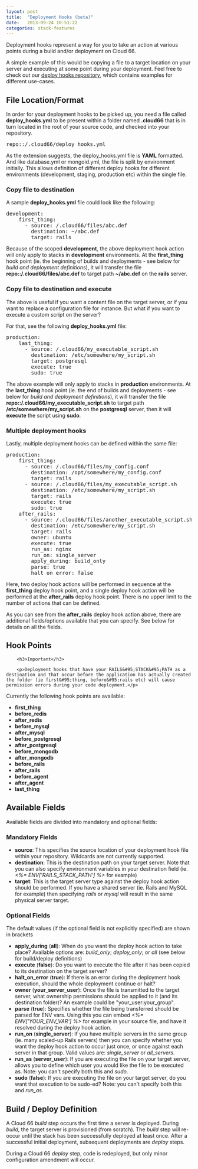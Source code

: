 ```yaml
---
layout: post
title:  "Deployment Hooks (beta)"
date:   2013-09-24 10:51:22
categories: stack-features
---
```


<p class="lead">Deployment hooks represent a way for you to take an action at various points during a build and/or deployment on Cloud 66.</p>

<p>
    A simple example of this would be copying a file to a target location on your server and executing at some point during your deployment. Feel free to check out our <a href="https://github.com/cloud66/deploy_hooks" target="_blank">deploy hooks repository</a>, which contains examples for different use-cases.
</p>


## File Location/Format

In order for your deployment hooks to be picked up, you need a file called **deploy&#95;hooks.yml** to be present within a folder named **.cloud66** that is in turn located in the root of your source code, and checked into your repository.
<pre class="terminal">
repo::/.cloud66/deploy&#95;hooks.yml
</pre>

As the extension suggests, the deploy&#95;hooks.yml file is **YAML** formatted. And like database.yml or mongoid.yml, the file is split by environment initially. This allows definition of different deploy hooks for different environments (development, staging, production etc) within the single file.


### Copy file to destination

A sample **deploy&#95;hooks.yml** file could look like the following:
<pre class="terminal">
development:
    first&#95;thing:
      - source: /.cloud66/files/abc.def
        destination: ~/abc.def
        target: rails
</pre>

Because of the scoped **development**, the above deployment hook action will only apply to stacks in **development** environments. At the **first&#95;thing** hook point (ie. the beginning of builds and deployments - see below for *build and deployment definitions*), it will transfer the file **repo::/.cloud66/files/abc.def** to target path **~/abc.def** on the **rails** server.

### **Copy file to destination and execute**

The above is useful if you want a content file on the target server, or if you want to replace a configuration file for instance. But what if you want to execute a custom script on the server?

For that, see the following **deploy&#95;hooks.yml** file:
<pre class="terminal">
production:
    last&#95;thing:
      - source: /.cloud66/my&#95;executable&#95;script.sh
        destination: /etc/somewhere/my&#95;script.sh
        target: postgresql
        execute: true
        sudo: true
</pre>

The above example will only apply to stacks in **production** environments. At the **last&#95;thing** hook point (ie. the end of builds and deployments - see below for *build and deployment definitions*), it will transfer the file **repo::/.cloud66/my&#95;executable&#95;script.sh** to target path **/etc/somewhere/my&#95;script.sh** on the **postgresql** server, then it will **execute** the script using **sudo**.

### **Multiple deployment hooks**
Lastly, multiple deployment hooks can be defined within the same file:
<pre class="terminal">
production:
    first&#95;thing:
      - source: /.cloud66/files/my&#95;config.conf
        destination: /opt/somewhere/my&#95;config.conf
        target: rails
      - source: /.cloud66/files/my&#95;executable&#95;script.sh
        destination: /etc/somewhere/my&#95;script.sh
        target: rails
        execute: true
        sudo: true
    after&#95;rails:
      - source: /.cloud66/files/another&#95;executable&#95;script.sh
        destination: /etc/somewhere/my&#95;script.sh
        target: rails
        owner: ubuntu
        execute: true
        run&#95;as: nginx
        run&#95;on: single&#95;server
        apply&#95;during: build&#95;only
        parse: true
        halt&#95;on&#95;error: false
</pre>

Here, two deploy hook actions will be performed in sequence at the **first&#95;thing** deploy hook point, and a single deploy hook action will be performed at the **after&#95;rails** deploy hook point.
There is no upper limit to the number of actions that can be defined.

As you can see from the **after&#95;rails** deploy hook action above, there are additional fields/options available that you can specify. See below for details on all the fields.

## Hook Points
<div class="notice">

        <h3>Important</h3>

        <p>Deployment hooks that have your RAILS&#95;STACK&#95;PATH as a destination and that occur before the application has actually created the folder (ie first&#95;thing, before&#95;rails etc) will cause permission errors during your code deployment.</p>
</div>

Currently the following hook points are available:

- **first&#95;thing**
- **before&#95;redis**
- **after&#95;redis**
- **before&#95;mysql**
- **after&#95;mysql**
- **before&#95;postgresql**
- **after&#95;postgresql**
- **before&#95;mongodb**
- **after&#95;mongodb**
- **before&#95;rails**
- **after&#95;rails**
- **before&#95;agent**
- **after&#95;agent**
- **last&#95;thing**

## Available Fields
Available fields are divided into mandatory and optional fields:

### Mandatory Fields
- **source**: This specifies the source location of your deployment hook file within your repository. Wildcards are not currently supported.
- **destination**: This is the destination path on your target server. Note that you can also specify environment variables in your destination field (ie. *<%= ENV\['RAILS&#95;STACK&#95;PATH'\] %>* for example)
- **target**: This is the target server type against the deploy hook action should be performed. If you have a shared server (ie. Rails and MySQL for example) then specifying *rails* or *mysql* will result in the same physical server target.

### Optional Fields

The default values (if the optional field is not explicitly specified) are shown in brackets

- **apply&#95;during** (**all**): When do you want the deploy hook action to take place? Available options are: *build&#95;only*; *deploy&#95;only*; or *all* (see below for build/deploy definitions)
- **execute** (**false**): Do you want to execute the file after it has been copied to its destination on the target server?
- **halt&#95;on&#95;error** (**true**): If there is an error during the deployment hook execution, should the whole deployment continue or halt?
- **owner** (**your&#95;server&#95;user**): Once the file is transmitted to the target server, what ownership permissions should be applied to it (and its destination folder)? An example could be "your&#95;user:your&#95;group".
- **parse** (**true**): Specifies whether the file being transferred should be parsed for ENV vars. Using this you can embed *<%= ENV\['YOUR&#95;ENV&#95;VAR'\] %>* for example in your source file, and have it resolved during the deploy hook action.
- **run&#95;on** (**single&#95;server**): If you have multiple servers in the same group (ie. many scaled-up Rails servers) then you can specify whether you want the deploy hook action to occur just once, or once against each server in that group. Valid values are: *single&#95;server* or *all&#95;servers*.
- **run&#95;as** (**server&#95;user**): If you are executing the file on your target server, allows you to define which user you would like the file to be executed as. Note: you can't specify both this and *sudo*.
- **sudo** (**false**): If you are executing the file on your target server, do you want that execution to be sudo-ed? Note: you can't specify both this and *run&#95;as*.

## Build / Deploy Definition

A Cloud 66 *build* step occurs the first time a server is deployed. During *build*, the target server is provisioned (from scratch). The *build* step will re-occur until the stack has been successfully deployed at least once.
After a successful initial deployment, subsequent deployments are *deploy* steps.

During a Cloud 66 *deploy* step, code is redeployed, but only minor configuration amendment will occur.



















